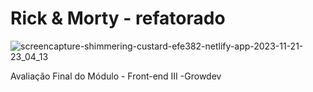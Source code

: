 # Rick & Morty - refatorado

![screencapture-shimmering-custard-efe382-netlify-app-2023-11-21-23_04_13](https://github.com/jessica-sobreira/rick_morty_refatorado/assets/117686537/6ae86b4e-e738-4607-98d7-848e7b418867)

Avaliação Final do Módulo - Front-end III -Growdev
